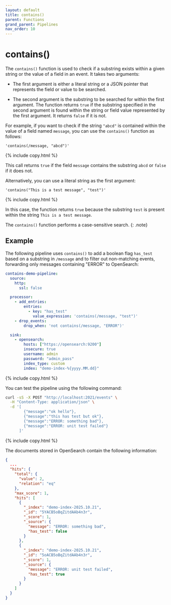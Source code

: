 ```yaml
---
layout: default
title: contains()
parent: Functions
grand_parent: Pipelines
nav_order: 10
---
```


# contains()

The `contains()` function is used to check if a substring exists within a given string or the value of a field in an event. It takes two arguments:

- The first argument is either a literal string or a JSON pointer that represents the field or value to be searched.

- The second argument is the substring to be searched for within the first argument.
The function returns `true` if the substring specified in the second argument is found within the string or field value represented by the first argument. It returns `false` if it is not.

For example, if you want to check if the string `"abcd"` is contained within the value of a field named `message`, you can use the `contains()` function as follows:

```
'contains(/message, "abcd")'
```
{% include copy.html %}

This call returns `true` if the field `message` contains the substring `abcd` or `false` if it does not.

Alternatively, you can use a literal string as the first argument:

```
'contains("This is a test message", "test")'
```
{% include copy.html %}

In this case, the function returns `true` because the substring `test` is present within the string `This is a test message`.

The `contains()` function performs a case-sensitive search.
{: .note}

## Example

The following pipeline uses `contains()` to add a boolean flag `has_test` based on a substring in `/message` and to filter out non-matching events, forwarding only messages containing "ERROR" to OpenSearch:

```yaml
contains-demo-pipeline:
  source:
    http:
      ssl: false

  processor:
    - add_entries:
        entries:
          - key: "has_test"
            value_expression: 'contains(/message, "test")'
    - drop_events:
        drop_when: 'not contains(/message, "ERROR")'

  sink:
    - opensearch:
        hosts: ["https://opensearch:9200"]
        insecure: true
        username: admin
        password: "admin_pass"
        index_type: custom
        index: "demo-index-%{yyyy.MM.dd}"
```
{% include copy.html %}

You can test the pipeline using the following command:

```bash
curl -sS -X POST "http://localhost:2021/events" \
  -H "Content-Type: application/json" \
  -d '[
        {"message":"ok hello"},                  
        {"message":"this has test but ok"},
        {"message":"ERROR: something bad"}, 
        {"message":"ERROR: unit test failed"} 
      ]'
```
{% include copy.html %}

The documents stored in OpenSearch contain the following information:

```json
{
  ...
  "hits": {
    "total": {
      "value": 2,
      "relation": "eq"
    },
    "max_score": 1,
    "hits": [
      {
        "_index": "demo-index-2025.10.21",
        "_id": "5YACB5oBqZitdAAb4n3r",
        "_score": 1,
        "_source": {
          "message": "ERROR: something bad",
          "has_test": false
        }
      },
      {
        "_index": "demo-index-2025.10.21",
        "_id": "5oACB5oBqZitdAAb4n3r",
        "_score": 1,
        "_source": {
          "message": "ERROR: unit test failed",
          "has_test": true
        }
      }
    ]
  }
}
```
